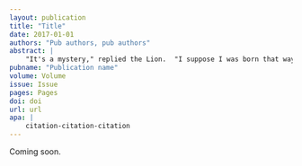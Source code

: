 ```yaml
---
layout: publication
title: "Title"
date: 2017-01-01
authors: "Pub authors, pub authors"
abstract: |
    "It's a mystery," replied the Lion.  "I suppose I was born that way. All the other animals in the forest naturally expect me to be brave, for the Lion is everywhere thought to be the King of Beasts.  I learned that if I roared very loudly every living thing was frightened and got out of my way.  Whenever I've met a man I've been awfully scared; but I just roared at him, and he has always run away as fast as he could go. If the elephants and the tigers and the bears had ever tried to fight me, I should have run myself--I'm such a coward; but just as soon as they hear me roar they all try to get away from me, and of course I let them go."</p>
pubname: "Publication name"
volume: Volume
issue: Issue
pages: Pages
doi: doi
url: url
apa: |
    citation-citation-citation
---
```

Coming soon.
